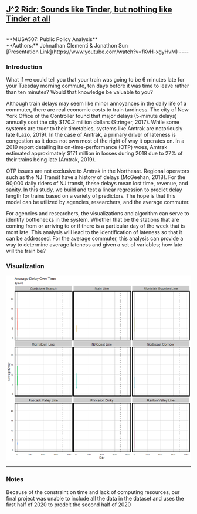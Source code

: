 ## [J^2 Ridr: Sounds like Tinder, but nothing like Tinder at all](Final_markdown.html)
<br>
**MUSA507: Public Policy Analysis**
<br>
**Authors:** Johnathan Clementi & Jonathon Sun
<br>
[Presentation Link](https://www.youtube.com/watch?v=fKvH-xgyHvM)
----

### Introduction

What if we could tell you that your train was going to be 6 minutes late for your Tuesday morning commute, ten days before it was time to leave rather than ten minutes? Would that knowledge be valuable to you? 

Although train delays may seem like minor annoyances in the daily life of a commuter, there are real economic costs to train tardiness. The city of New York Office of the Controller found that major delays (5-minute delays) annually cost the city \$170.2 million dollars (Stringer, 2017). While some systems are truer to their timetables, systems like Amtrak are notoriously late (Lazo, 2019). In the case of Amtrak, a primary driver of lateness is congestion as it does not own most of the right of way it operates on. In a 2019 report detailing its on-time-performance (OTP) woes, Amtrak estimated approximately \$171 million in losses during 2018 due to 27% of their trains being late (Amtrak, 2019).

OTP issues are not exclusive to Amtrak in the Northeast. Regional operators such as the NJ Transit have a history of delays (McGeehan, 2018). For the 90,000 daily riders of NJ transit, these delays mean lost time, revenue, and sanity. In this study, we build and test a linear regression to predict delay length for trains based on a variety of predictors. The hope is that this model can be utilized by agencies, researchers, and the average commuter.

For agencies and researchers, the visualizations and algorithm can serve to identify bottlenecks in the system. Whether that be the stations that are coming from or arriving to or if there is a particular day of the week that is most late. This analysis will lead to the identification of lateness so that it can be addressed. For the average commuter, this analysis can provide a way to determine average lateness and given a set of variables; how late will the train be?



### Visualization
![alt text](LINE_NAME.gif)

----

### Notes
Because of the constraint on time and lack of computing resources, our final project was unable to include all the data in the dataset and uses the first half of 2020 to predcit the second half of 2020


